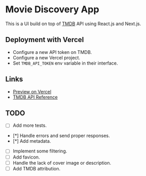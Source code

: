 # Movie Discovery App

This is a UI build on top of [TMDB](https://www.themoviedb.org/) API using React.js and Next.js.

## Deployment with Vercel

- Configure a new API token on TMDB.
- Configure a new Vercel project.
- Set `TMDB_API_TOKEN` env variable in their interface.

## Links

- [Preview on Vercel](https://movies-eight-olive.vercel.app/)
- [TMDB API Reference](https://developer.themoviedb.org/reference)

## TODO

- [ ] Add more tests.
- [*] Handle errors and send proper responses.
- [*] Add metadata.
- [ ] Implement some filtering.
- [ ] Add favicon.
- [ ] Handle the lack of cover image or description.
- [ ] Add TMDB attribution.
